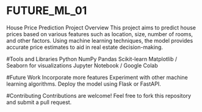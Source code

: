 # FUTURE_ML_01


House Price Prediction Project
Overview
This project aims to predict house prices based on various features such as location, size, number of rooms, and other factors. Using machine learning techniques, the model provides accurate price estimates to aid in real estate decision-making.

#Tools and Libraries
Python
NumPy
Pandas
Scikit-learn
Matplotlib / Seaborn for visualizations
Jupyter Notebook / Google Colab

#Future Work
Incorporate more features
Experiment with other machine learning algorithms.
Deploy the model using Flask or FastAPI.

#Contributing
Contributions are welcome! Feel free to fork this repository and submit a pull request.


